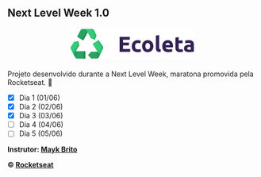 ## Next Level Week 1.0

<h4 align="center">
  <img src="assets/logo.svg" width="250px" />
</h4>

Projeto desenvolvido durante a Next Level Week, maratona promovida pela Rocketseat. 🚀

- [x] Dia 1 (01/06)
- [x] Dia 2 (02/06)
- [x] Dia 3 (03/06)
- [ ] Dia 4 (04/06)
- [ ] Dia 5 (05/06)

**Instrutor: [Mayk Brito](https://github.com/maykbrito)**

**&copy; [Rocketseat](https://rocketseat.com.br/)**